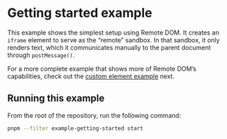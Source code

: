 # Getting started example

This example shows the simplest setup using Remote DOM. It creates an `iframe` element to serve as the “remote” sandbox. In that sandbox, it only renders text, which it communicates manually to the parent document through `postMessage()`.

For a more complete example that shows more of Remote DOM’s capabilities, check out the [custom element example](/examples/custom-element/) next.

## Running this example

From the root of the repository, run the following command:

```bash
pnpm --filter example-getting-started start
```
